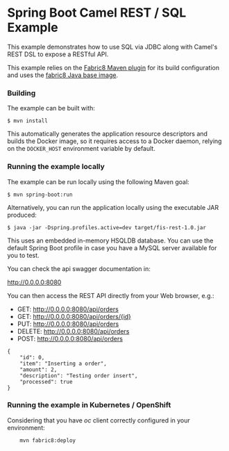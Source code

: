 # Spring Boot Camel REST / SQL Example

This example demonstrates how to use SQL via JDBC along with Camel's REST DSL to expose a RESTful API.

This example relies on the [Fabric8 Maven plugin](https://maven.fabric8.io) for its build configuration
and uses the [fabric8 Java base image](https://github.com/fabric8io/base-images#java-base-images).

### Building

The example can be built with:

    $ mvn install

This automatically generates the application resource descriptors and builds the Docker image, so it requires access to a Docker daemon, relying on the `DOCKER_HOST` environment variable by default.

### Running the example locally

The example can be run locally using the following Maven goal:

    $ mvn spring-boot:run

Alternatively, you can run the application locally using the executable JAR produced:

    $ java -jar -Dspring.profiles.active=dev target/fis-rest-1.0.jar

This uses an embedded in-memory HSQLDB database. You can use the default Spring Boot profile in case you have a MySQL server available for you to test.

You can check the api swagger documentation in:

http://0.0.0.0:8080

You can then access the REST API directly from your Web browser, e.g.:

- GET: http://0.0.0.0:8080/api/orders
- GET: http://0.0.0.0:8080/api/orders/{id}
- PUT: http://0.0.0.0:8080/api/orders
- DELETE: http://0.0.0.0:8080/api/orders
- POST: http://0.0.0.0:8080/api/orders

```
{
	"id": 0,
	"item": "Inserting a order",
	"amount": 2,
	"description": "Testing order insert",
	"processed": true
}
```

### Running the example in Kubernetes / OpenShift

Considering that you have *oc* client correctly configured in your environment:

```
    mvn fabric8:deploy
```

